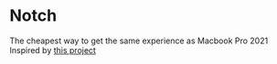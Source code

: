 # Notch

The cheapest way to get the same experience as Macbook Pro 2021  
Inspired by [this project](https://github.com/megabitsenmzq/Notch-Simulator)  